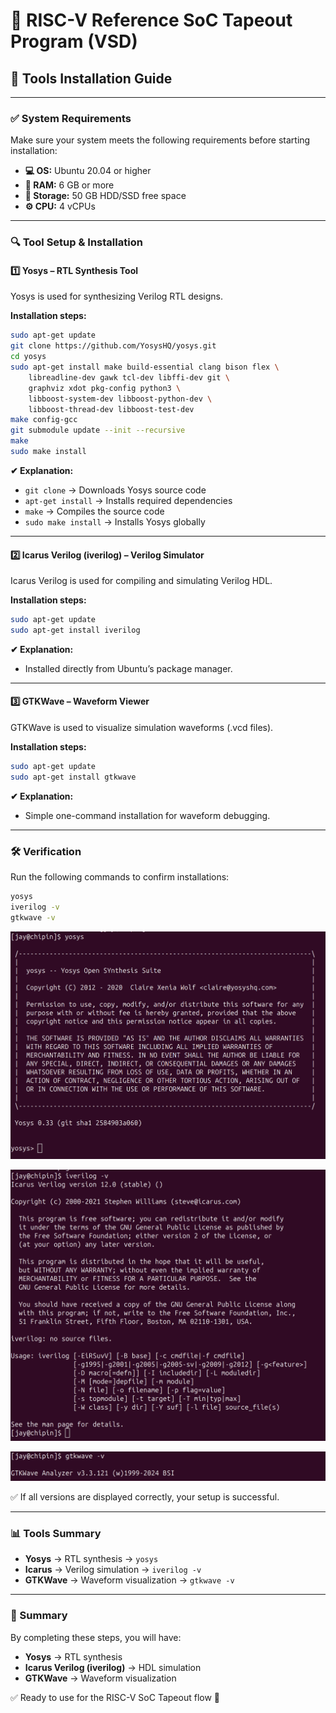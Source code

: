 # 🚀 RISC-V Reference SoC Tapeout Program (VSD)

## 🔧 Tools Installation Guide

---

### ✅ System Requirements

Make sure your system meets the following requirements before starting installation:

- **💻 OS:** Ubuntu 20.04 or higher  
- **🧠 RAM:** 6 GB or more  
- **💾 Storage:** 50 GB HDD/SSD free space  
- **⚙️ CPU:** 4 vCPUs  

---

### 🔍 Tool Setup & Installation

#### 1️⃣ Yosys – RTL Synthesis Tool

Yosys is used for synthesizing Verilog RTL designs.

**Installation steps:**
```bash
sudo apt-get update
git clone https://github.com/YosysHQ/yosys.git
cd yosys
sudo apt-get install make build-essential clang bison flex \
    libreadline-dev gawk tcl-dev libffi-dev git \
    graphviz xdot pkg-config python3 \
    libboost-system-dev libboost-python-dev \
    libboost-thread-dev libboost-test-dev
make config-gcc
git submodule update --init --recursive
make 
sudo make install
```

**✔ Explanation:**
- `git clone` → Downloads Yosys source code
- `apt-get install` → Installs required dependencies
- `make` → Compiles the source code
- `sudo make install` → Installs Yosys globally

---

#### 2️⃣ Icarus Verilog (iverilog) – Verilog Simulator

Icarus Verilog is used for compiling and simulating Verilog HDL.

**Installation steps:**
```bash
sudo apt-get update
sudo apt-get install iverilog
```

**✔ Explanation:**
- Installed directly from Ubuntu’s package manager.

---

#### 3️⃣ GTKWave – Waveform Viewer

GTKWave is used to visualize simulation waveforms (.vcd files).

**Installation steps:**
```bash
sudo apt-get update
sudo apt-get install gtkwave
```

**✔ Explanation:**
- Simple one-command installation for waveform debugging.

---

### 🛠️ Verification

Run the following commands to confirm installations:

```bash
yosys
iverilog -v
gtkwave -v
```
![Alt Text](Images/yosys.png)

![Alt Text](Images/iverilog.png)

![Alt Text](Images/gtkwave.png)

✅ If all versions are displayed correctly, your setup is successful.

---

### 📊 Tools Summary

- **Yosys** → RTL synthesis → `yosys`
- **Icarus** → Verilog simulation → `iverilog -v` 
- **GTKWave** → Waveform visualization → `gtkwave -v`
---

### 🎯 Summary

By completing these steps, you will have:

- **Yosys** → RTL synthesis
- **Icarus Verilog (iverilog)** → HDL simulation
- **GTKWave** → Waveform visualization

✅ Ready to use for the RISC-V SoC Tapeout flow 🚀
